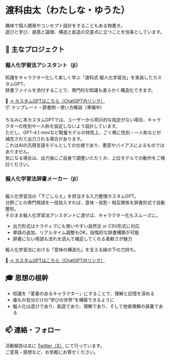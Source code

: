 # 渡科由太（わたしな・ゆうた）

趣味で個人開発やコンセプト設計をすることもある物書き。
<br>遊びと学び、直感と論理、構造と創造の交差点に立つことを信条としています。

## 🧠 主なプロジェクト

### 擬人化学習法アシスタント（β）
知識をキャラクター化して楽しく学ぶ「渡科式 擬人化学習法」を実装したカスタムGPT。
<br>辞書ファイルを添付することで、専門的な知識も柔らかく構造化できます。

🔗 [→ カスタムGPTはこちら（ChatGPT内リンク）](https://chatgpt.com/g/g-687da5e983b081918cfa08dea63ec36b-ni-ren-hua-xue-xi-fa-asisutantob?model=gpt-4-1-mini)  
📦 テンプレート・辞書例・使い方解説（準備中）

ちなみに本カスタムGPTでは、ユーザーから明示的な指定がない場合、キャラクターの性別や一人称を設定しないよう設計しています。
<br>ただし、GPT-4.1-miniなど軽量モデルの特性上、ごく稀に性別・一人称などが補完されて出力される場合があります。
<br>これはAIの汎用言語モデルとしての仕様であり、悪意やバイアスによるものではありません。
<br>気になる場合は、出力後にご自身で調整いただくか、上位モデルでの動作をご検討ください。

### 擬人化学習法辞書メーカー（β）
<br>擬人化学習法の「下ごしらえ」を担当する入力整理カスタムGPT。
<br>分野ごとの専門用語を一括投入すれば、意味・役割・相互関係を辞書形式で自動整形。
<br>そのまま擬人化学習法アシスタントに渡せば、キャラクター化もスムーズに。
- 出力形式はナラティブにも使いやすい自然文 or CSV形式に対応
- 単語の追加、リアルタイム調整もOK。段階的な辞書構築が可能
- 辞書にない用語も流れを読んで補足してくれる柔軟さが魅力

擬人化学習法における「意味の構造化」を支える縁の下の力持ち。

🔗 [→ カスタムGPTはこちら（ChatGPT内リンク）](https://chatgpt.com/g/g-688461d495fc81919dc099edc148ef36?model=gpt-4-1-mini)  

## 🎓 思想の根幹

- 知識を「愛着のあるキャラクター」にすることで、理解と記憶を深める
- 誰もが自分だけの“学びの世界”を構築できるように
- 擬人化は遊びであり、創造であり、理解であり、そして他者理解の装置である

## 📫 連絡・フォロー

活動報告は主に [Twitter（X）](https://x.com/Yuta_watashina) にて行っています。
<br>ご意見・感想など、お気軽にお寄せください。
